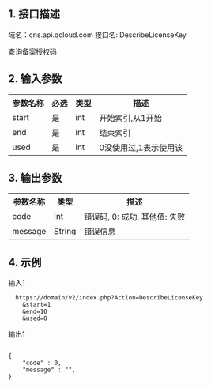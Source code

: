 ## 1. 接口描述
 
域名：cns.api.qcloud.com
接口名: DescribeLicenseKey

查询备案授权码

 

## 2. 输入参数
 
<table class="t"><tbody><tr>
<th><b>参数名称</b></th>
<th><b>必选</b></th>
<th><b>类型</b></th>
<th><b>描述</b></th>
<tr>
<td> start
<td> 是
<td> int
<td> 开始索引,从1开始
<tr>
<td> end
<td> 是
<td> int
<td> 结束索引
<tr>
<td> used
<td> 是
<td> int
<td> 0没使用过,1表示使用该
</tbody></table>

 

## 3. 输出参数
 
<table class="t"><tbody><tr>
<th><b>参数名称</b></th>
<th><b>类型</b></th>
<th><b>描述</b></th>
<tr>
<td> code
<td> Int
<td> 错误码, 0: 成功, 其他值: 失败
<tr>
<td> message
<td> String
<td> 错误信息
</tbody></table>

 

## 4. 示例
 
输入1
```
  https://domain/v2/index.php?Action=DescribeLicenseKey
	&start=1
	&end=10
	&used=0
```
输出1
```

{
    "code" : 0,
    "message" : "",
}

```

